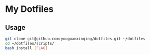 # My Dotfiles

## Usage

```bash
git clone git@github.com:youguanxinqing/dotfiles.git ~/dotfiles
cd ~/dotfiles/scripts/
bash install [FLAG]
```

